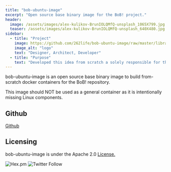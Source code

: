 ```yaml
---
title: "bob-ubuntu-image" 
excerpt: "Open source base binary image for the BoB! project."
header:
  image: /assets/images/alex-kulikov-BrunIOLQMfQ-unsplash_1065X799.jpg
  teaser: /assets/images/alex-kulikov-BrunIOLQMfQ-unsplash_640X480.jpg
sidebar:
  - title: "Project"
    image: https://github.com/262life/bob-ubuntu-image/raw/master/library-ubuntu-logo.png
    image_alt: "logo"
    text: "Designer, Architect, Developer"
  - title: "Purpose"
    text: "Developed this idea from scratch a solely responsible for the project's direction"
---
```

bob-ubuntu-image is an open source base binary image to build from-scratch docker containers for the BoB! repository.

This image should NOT be used as a general container as it is intentionally missing Linux components.
## Github 
[Github](https://github.com/262life/bob-ubuntu-image)
## Licensing
bob-ubuntu-image is under the Apache 2.0 [License.](https://github.com/262life/bob-ubuntu-image/blob/master/LICENSE.md)

![Hex.pm](https://img.shields.io/hexpm/l/apa)
![Twitter Follow](https://img.shields.io/twitter/follow/262life_bob?style=social)
